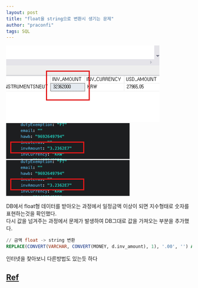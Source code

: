 ```yaml
---
layout: post
title: "float을 string으로 변환시 생기는 문제"
author: "praconfi"
tags: SQL
---
```

![캡쳐](./1.png)
![캡쳐2](./2.png)
<img data-action="zoom" src='./2.png' alt='relative'>

DB에서 float형 데이터를 받아오는 과정에서 일정금액 이상이 되면 지수형태로 숫자를 표현하는것을 확인했다.  
다시 값을 넘겨주는 과정에서 문제가 발생하여 DB그대로 값을 가져오는 부분을 추가했다.

```sql
// 금액 float -> string 변환
REPLACE(CONVERT(VARCHAR, CONVERT(MONEY, d.inv_amount), 1), '.00', '') AS inv_amount
```

인터넷을 찾아보니 다른방법도 있는듯 하다  

## [Ref](https://arranging.tistory.com/213)


